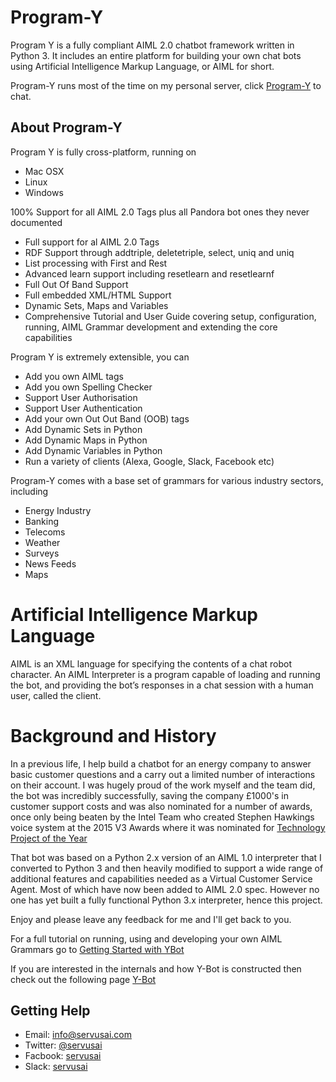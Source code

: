 # Program-Y

Program Y is a fully compliant AIML 2.0 chatbot framework written in Python 3. It includes an entire platform for building your own chat bots using Artificial Intelligence Markup Language, or AIML for short. 

Program-Y runs most of the time on my personal server, click [Program-Y](https://www.servus.ai) to chat.

## About Program-Y
Program Y is fully cross-platform, running on 

* Mac OSX 
* Linux 
* Windows 
 
100% Support for all AIML 2.0 Tags plus all Pandora bot ones they never documented 

* Full support for al AIML 2.0 Tags 
* RDF Support through addtriple, deletetriple, select, uniq and uniq 
* List processing with First and Rest 
* Advanced learn support including resetlearn and resetlearnf 
* Full Out Of Band Support 
* Full embedded XML/HTML Support 
* Dynamic Sets, Maps and Variables 
* Comprehensive Tutorial and User Guide covering setup, configuration, running, AIML Grammar development and extending the core capabilities
 
Program Y is extremely extensible, you can 
  
* Add you own AIML tags 
* Add you own Spelling Checker 
* Support User Authorisation 
* Support User Authentication 
* Add your own Out Out Band (OOB) tags 
* Add Dynamic Sets in Python 
* Add Dynamic Maps in Python 
* Add Dynamic Variables in Python 
* Run a variety of clients (Alexa, Google, Slack, Facebook etc)

Program-Y comes with a base set of grammars for various industry sectors, including 
  
* Energy Industry 
* Banking 
* Telecoms 
* Weather 
* Surveys 
* News Feeds 
* Maps 
 
# Artificial Intelligence Markup Language

AIML is an XML language for specifying the contents of a chat robot character. An AIML Interpreter is a program capable of loading and running the bot, and providing the bot’s responses in a chat session with a human user, called the client.

# Background and History

In a previous life, I help build a chatbot for an energy company to answer basic customer questions and a carry out a limited number of interactions on their account. I was hugely proud of the work myself and the team did, the bot was incredibly successfully, saving the company £1000's in customer support costs and was also nominated for a number of awards, once only being beaten by the Intel Team who created Stephen Hawkings voice system at the 2015 V3 Awards where it was nominated for [Technology Project of the Year](https://www.v3.co.uk/v3-uk/feature/2425076/v3-reveals-shortlist-for-its-technology-awards-2015#)

That bot was based on a Python 2.x version of an AIML 1.0 interpreter that I converted to Python 3 and then heavily modified to support a wide range of additional features and capabilities needed as a Virtual Customer Service Agent. Most of which have now been added to AIML 2.0 spec. However no one has yet built a fully functional Python 3.x interpreter, hence this project.

Enjoy and please leave any feedback for me and I'll get back to you.

For a full tutorial on running, using and developing your own AIML Grammars go to [Getting Started with YBot](./Getting-Started-with-YBot)

If you are interested in the internals and how Y-Bot is constructed then check out the following page [Y-Bot](./Y-Bot)

## Getting Help

* Email: info@servusai.com
* Twitter: [@servusai](https://twitter.com/keiffster)
* Facbook: [servusai](https://www.facebook.com/servusai)
* Slack: [servusai](http://servusaicom.slack.com)